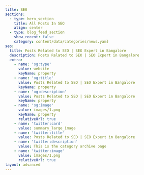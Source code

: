 ```yaml
---
title: SE0
sections:
  - type: hero_section
    title: All Posts In SEO
    align: center
  - type: blog_feed_section
    show_recent: false
    category: content/data/categories/news.yaml
seo:
  title: Posts Related to SEO | SEO Expert in Bangalore
  description: Posts Related to SEO | SEO Expert in Bangalore
  extra:
    - name: 'og:type'
      value: website
      keyName: property
    - name: 'og:title'
      value: Posts Related to SEO | SEO Expert in Bangalore
      keyName: property
    - name: 'og:description'
      value: Posts Related to SEO | SEO Expert in Bangalore
      keyName: property
    - name: 'og:image'
      value: images/1.png
      keyName: property
      relativeUrl: true
    - name: 'twitter:card'
      value: summary_large_image
    - name: 'twitter:title'
      value: Posts Related to SEO | SEO Expert in Bangalore
    - name: 'twitter:description'
      value: This is the category archive page
    - name: 'twitter:image'
      value: images/1.png
      relativeUrl: true
layout: advanced
---
```

